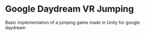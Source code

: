 # Google Daydream VR Jumping
 Basic implementation of a jumping game made in Unity for google daydream
